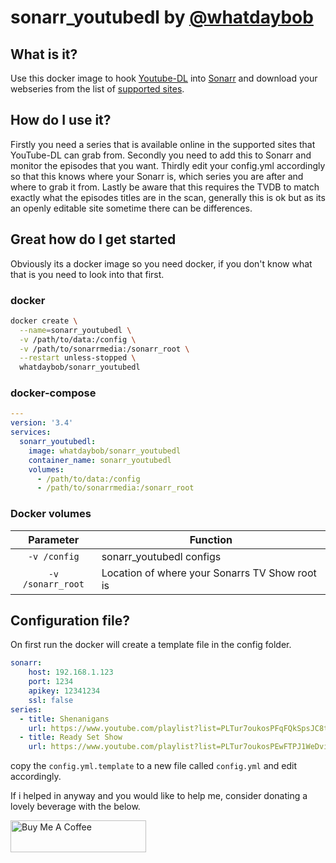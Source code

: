 # sonarr_youtubedl by [@whatdaybob](https://github.com/whatdaybob) 

## What is it?
Use this docker image to hook [Youtube-DL](https://ytdl-org.github.io/youtube-dl/index.html) into [Sonarr](https://sonarr.tv/) and download your webseries from the list of [supported sites](https://ytdl-org.github.io/youtube-dl/supportedsites.html).

## How do I use it?
Firstly you need a series that is available online in the supported sites that YouTube-DL can grab from. 
Secondly you need to add this to Sonarr and monitor the episodes that you want.
Thirdly edit your config.yml accordingly so that this knows where your Sonarr is, which series you are after and where to grab it from.
Lastly be aware that this requires the TVDB to match exactly what the episodes titles are in the scan, generally this is ok but as its an openly editable site sometime there can be differences.

## Great how do I get started
Obviously its a docker image so you need docker, if you don't know what that is you need to look into that first.

### docker

```bash
docker create \
  --name=sonarr_youtubedl \
  -v /path/to/data:/config \
  -v /path/to/sonarrmedia:/sonarr_root \
  --restart unless-stopped \
  whatdaybob/sonarr_youtubedl
```

### docker-compose

```yaml
---
version: '3.4'
services:
  sonarr_youtubedl:
    image: whatdaybob/sonarr_youtubedl
    container_name: sonarr_youtubedl
    volumes:
      - /path/to/data:/config
      - /path/to/sonarrmedia:/sonarr_root
```

### Docker volumes

| Parameter | Function |
| :----: | --- |
| `-v /config` | sonarr_youtubedl configs |
| `-v /sonarr_root` | Location of where your Sonarrs TV Show root is |

## Configuration file?

On first run the docker will create a template file in the config folder.

```yaml
sonarr:
    host: 192.168.1.123
    port: 1234
    apikey: 12341234
    ssl: false
series:
  - title: Shenanigans
    url: https://www.youtube.com/playlist?list=PLTur7oukosPFqFQkSpsJC8t2o9mRaxfVk
  - title: Ready Set Show
    url: https://www.youtube.com/playlist?list=PLTur7oukosPEwFTPJ1WeDvitauWzRiIhp
```

copy the `config.yml.template` to a new file called `config.yml` and edit accordingly.



If i helped in anyway and you would like to help me, consider donating a lovely beverage with the below.

<a href="https://www.buymeacoffee.com/whatdaybob" target="_blank"><img src="https://cdn.buymeacoffee.com/buttons/lato-black.png" alt="Buy Me A Coffee" style="height: 51px !important;width: 217px !important;" ></a>
